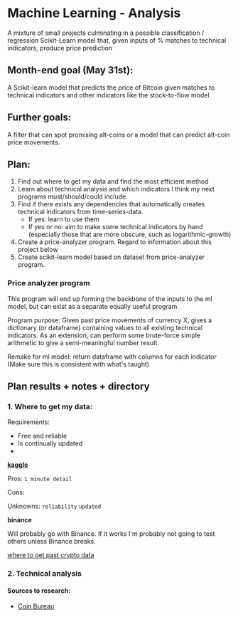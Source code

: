 # Machine Learning - Analysis
A mixture of small projects culminating in a possible classification / regression Scikit-Learn model that, given inputs of % matches to technical indicators, produce price prediction

## Month-end goal (May 31st):
A Scikit-learn model that predicts the price of Bitcoin given matches to technical indicators and other indicators like the stock-to-flow model

## Further goals:
A filter that can spot promising alt-coins or a model that can predict alt-coin price movements. 

## Plan:
1. Find out where to get my data and find the most efficient method
2. Learn about technical analysis and which indicators I think my next programs must/should/could include. 
3. Find if there exists any dependencies that automatically creates technical indicators from time-series-data. 
    - If yes: learn to use them
    - If yes or no: aim to make some technical indicators by hand (especially those that are more obscure, such as logarithmic-growth)
4. Create a price-analyzer program. Regard to information about this project below
5. Create scikit-learn model based on dataset from price-analyzer program. 


### Price analyzer program
This program will end up forming the backbone of the inputs to the ml model, but can exist as a separate equally useful program. 

Program purpose: Given past price movements of currency X, gives a dictionary (or dataframe) containing values to all existing technical indicators. As an extension, can perform some brute-force simple arithmetic to give a semi-meaningful number result. 

Remake for ml model: return dataframe with columns for each indicator (Make sure this is consistent with what's taught)

## Plan results + notes + directory
### 1. Where to get my data:

Requirements:
- Free and reliable
- Is continually updated
- 

**[kaggle](https://www.kaggle.com/tencars/392-crypto-currency-pairs-at-minute-resolution?select=algusd.csv)**

Pros: `1 minute detail`

Cons: 

Unknowns: `reliability` `updated`

**binance**

Will probably go with Binance. If it works I'm probably not going to test others unless Binance breaks. 

[where to get past crypto data](https://fxgears.com/index.php?threads/how-to-acquire-free-historical-tick-and-bar-data-for-algo-trading-and-backtesting-in-2020-stocks-forex-and-crypto-currency.1229/#post-19305)


### 2. Technical analysis 

#### Sources to research:
- [Coin Bureau](https://www.youtube.com/watch?v=lW3eWIj3Q04)

